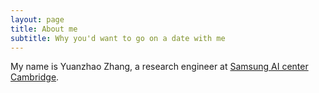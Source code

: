 ```yaml
---
layout: page
title: About me
subtitle: Why you'd want to go on a date with me
---
```


My name is Yuanzhao Zhang, a research engineer at [Samsung AI center Cambridge](https://research.samsung.com/aicenter_cambridge). 

<!-- Inigo Montoya. I have the following qualities:

- I rock a great mustache
- I'm extremely loyal to my family

What else do you need?

### My story

To be honest, I'm having some trouble remembering right now, so why don't you just watch [my movie](https://en.wikipedia.org/wiki/The_Princess_Bride_%28film%29) and it will answer **all** your questions. -->
